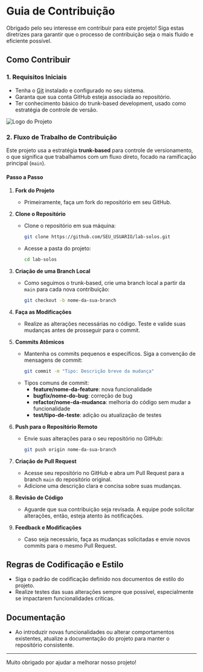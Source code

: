 # Guia de Contribuição

Obrigado pelo seu interesse em contribuir para este projeto! Siga estas diretrizes para garantir que o processo de contribuição seja o mais fluido e eficiente possível.

## Como Contribuir

### 1. Requisitos Iniciais

- Tenha o [Git](https://git-scm.com/) instalado e configurado no seu sistema.
- Garanta que sua conta GitHub esteja associada ao repositório.
- Ter conhecimento básico do trunk-based development, usado como estratégia de controle de versão.

![Logo do Projeto](https://cdn.prod.website-files.com/622642781cd7e96ac1f66807/64f786f2c86968875977eab2_Trunk-Based%20vs._Feature-Based%20Development%20-%20Blog%20Header.webp)

### 2. Fluxo de Trabalho de Contribuição

Este projeto usa a estratégia **trunk-based** para controle de versionamento, o que significa que trabalhamos com um fluxo direto, focado na ramificação principal (`main`). 

#### Passo a Passo

1. **Fork do Projeto**
   - Primeiramente, faça um fork do repositório em seu GitHub.

2. **Clone o Repositório**
   - Clone o repositório em sua máquina:
     ```bash
     git clone https://github.com/SEU_USUARIO/lab-solos.git
     ```
   - Acesse a pasta do projeto:
     ```bash
     cd lab-solos
     ```

3. **Criação de uma Branch Local**
   - Como seguimos o trunk-based, crie uma branch local a partir da `main` para cada nova contribuição:
     ```bash
     git checkout -b nome-da-sua-branch
     ```

4. **Faça as Modificações**
   - Realize as alterações necessárias no código. Teste e valide suas mudanças antes de prosseguir para o commit.

5. **Commits Atômicos**
   - Mantenha os commits pequenos e específicos. Siga a convenção de mensagens de commit:
     ```bash
     git commit -m "Tipo: Descrição breve da mudança"
     ```
   - Tipos comuns de commit:
     - **feature/nome-da-feature**: nova funcionalidade
     - **bugfix/nome-do-bug**: correção de bug
     - **refactor/nome-da-mudanca**: melhoria do código sem mudar a funcionalidade
     - **test/tipo-de-teste**: adição ou atualização de testes

6. **Push para o Repositório Remoto**
   - Envie suas alterações para o seu repositório no GitHub:
     ```bash
     git push origin nome-da-sua-branch
     ```

7. **Criação de Pull Request**
   - Acesse seu repositório no GitHub e abra um Pull Request para a branch `main` do repositório original.
   - Adicione uma descrição clara e concisa sobre suas mudanças.

8. **Revisão de Código**
   - Aguarde que sua contribuição seja revisada. A equipe pode solicitar alterações, então, esteja atento às notificações.

9. **Feedback e Modificações**
   - Caso seja necessário, faça as mudanças solicitadas e envie novos commits para o mesmo Pull Request.

## Regras de Codificação e Estilo

- Siga o padrão de codificação definido nos documentos de estilo do projeto.
- Realize testes das suas alterações sempre que possível, especialmente se impactarem funcionalidades críticas.

## Documentação

- Ao introduzir novas funcionalidades ou alterar comportamentos existentes, atualize a documentação do projeto para manter o repositório consistente.

---

Muito obrigado por ajudar a melhorar nosso projeto!
